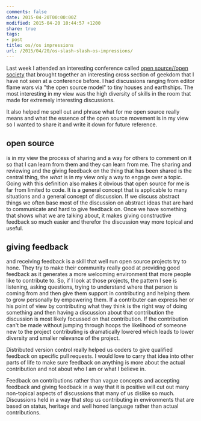 ```yaml
---
comments: false
date: 2015-04-20T00:00:00Z
modified: 2015-04-20 10:44:57 +1200
share: true
tags:
- post
title: os//os impressions
url: /2015/04/20/os-slash-slash-os-impressions/
---
```


Last week I attended an interesting conference called
[open source//open society](http://opensourceopensociety.com/) that
brought together an interesting cross section of geekdom that I have not
seen at a conference before. I had discussions ranging from editor flame
wars via "the open source model" to tiny houses and earthships. The
most interesting in my view was the high diversity of skills in the room
that made for extremely interesting discussions.

It also helped me spell out and phrase what for me open source really
means and what the essence of the open source movement is in my view so
I wanted to share it and write it down for future reference.

## open source

is in my view the process of sharing and a way for others to comment on
it so that I can learn from them and they can learn from me. The sharing
and reviewing and the giving feedback on the thing that has been shared
is the central thing, the _what_ is in my view only a way to engage over
a topic. Going with this definition also makes it obvious that open
source for me is far from limited to code. It is a general concept that
is applicable to many situations and a general concept of discussion. If
we discuss abstract things we often base most of the discussion on
abstract ideas that are hard to communicate and hard to give feedback
on. Once we have something that shows what we are talking about, it
makes giving constructive feedback so much easier and therefor the
discussion way more topical and useful.

## giving feedback

and receiving feedback is a skill that well run open source projects try
to hone. They try to make their community really good at providing
good feedback as it generates a more welcoming environment that more
people like to contribute to. So, if I look at those projects, the
pattern I see is listening, asking questions, trying to understand where
that person is coming from and then give them support in contributing
and helping them to grow personally by empowering them. If a contributer
can express her or his point of view by contributing what they think is
the right way of doing something and then having a discussion about that
contribution the discussion is most likely focussed on that
contribution. If the contribution can't be made without jumping through
hoops the likelihood of someone new to the project contributing is
dramatically lowered which leads to lower diversity and smaller
relevance of the project.

Distributed version control really helped us coders to give qualified
feedback on specific pull requests. I would love to carry that idea into
other parts of life to make sure feedback on anything is more about the
actual contribution and not about who I am or what I believe in.

Feedback on contributions rather than vague concepts and accepting
feedback and giving feedback in a way that it is positive will cut out
many non-topical aspects of discussions that many of us dislike so much.
Discussions held in a way that stop us contributing in environments that
are based on status, heritage and well honed language rather than actual
contributions.

